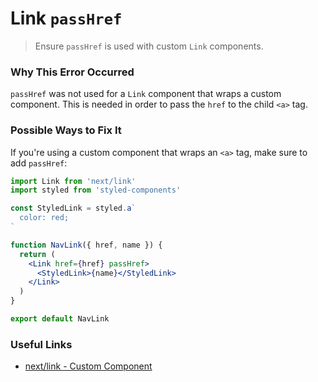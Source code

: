 # Link `passHref`

> Ensure `passHref` is used with custom `Link` components.

### Why This Error Occurred

`passHref` was not used for a `Link` component that wraps a custom component. This is needed in order to pass the `href` to the child `<a>` tag.

### Possible Ways to Fix It

If you're using a custom component that wraps an `<a>` tag, make sure to add `passHref`:

```jsx
import Link from 'next/link'
import styled from 'styled-components'

const StyledLink = styled.a`
  color: red;
`

function NavLink({ href, name }) {
  return (
    <Link href={href} passHref>
      <StyledLink>{name}</StyledLink>
    </Link>
  )
}

export default NavLink
```

### Useful Links

- [next/link - Custom Component](https://nextjs.org/docs/api-reference/next/link#if-the-child-is-a-custom-component-that-wraps-an-a-tag)
